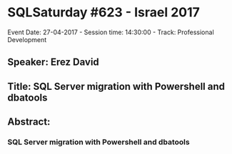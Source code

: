 # SQLSaturday #623 - Israel 2017
Event Date: 27-04-2017 - Session time: 14:30:00 - Track: Professional Development
## Speaker: Erez David
## Title: SQL Server migration with Powershell and dbatools
## Abstract:
### SQL Server migration with Powershell and dbatools
